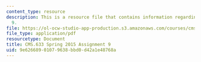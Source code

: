 ```yaml
---
content_type: resource
description: This is a resource file that contains information regarding assignment
  9.
file: https://ol-ocw-studio-app-production.s3.amazonaws.com/courses/cms-633-digital-humanities-spring-2015/9e62668901079638bbd0d42a1e48768a_MITCMS_633S15_Assignment9.pdf
file_type: application/pdf
resourcetype: Document
title: CMS.633 Spring 2015 Assignment 9
uid: 9e626689-0107-9638-bbd0-d42a1e48768a
---
```

